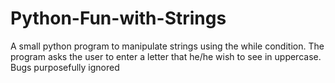 # Python-Fun-with-Strings
A small python program to manipulate strings using the while condition.
The program asks the user to enter a letter that he/he wish to see in uppercase.
Bugs purposefully ignored 

